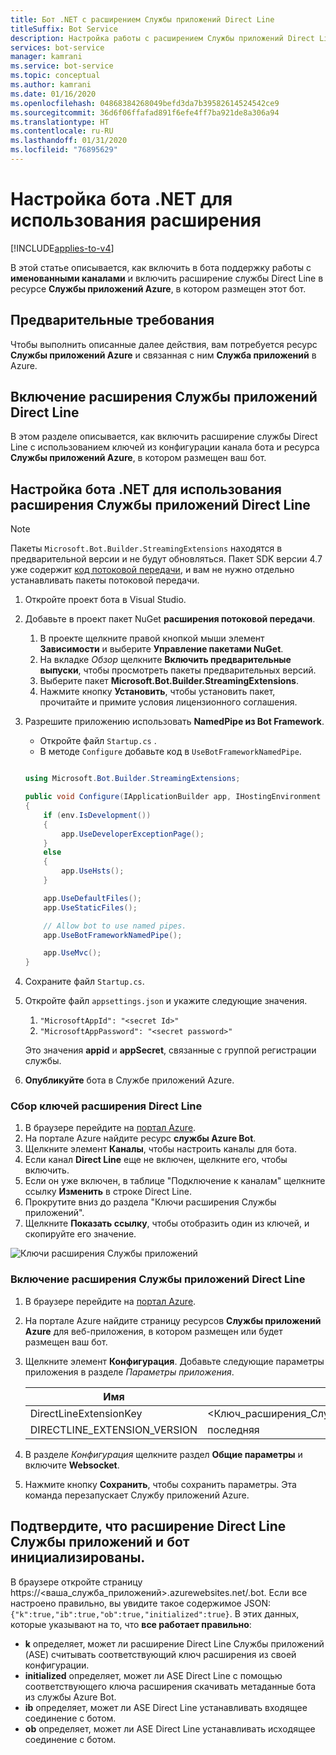 ```yaml
---
title: Бот .NET с расширением Службы приложений Direct Line
titleSuffix: Bot Service
description: Настройка работы с расширением Службы приложений Direct Line в боте .NET
services: bot-service
manager: kamrani
ms.service: bot-service
ms.topic: conceptual
ms.author: kamrani
ms.date: 01/16/2020
ms.openlocfilehash: 04868384268049befd3da7b39582614524542ce9
ms.sourcegitcommit: 36d6f06ffafad891f6efe4ff7ba921de8a306a94
ms.translationtype: HT
ms.contentlocale: ru-RU
ms.lasthandoff: 01/31/2020
ms.locfileid: "76895629"
---
```

# <a name="configure-net-bot-for-extension"></a>Настройка бота .NET для использования расширения

[!INCLUDE[applies-to-v4](includes/applies-to.md)]

В этой статье описывается, как включить в бота поддержку работы с **именованными каналами** и включить расширение службы Direct Line в ресурсе **Службы приложений Azure**, в котором размещен этот бот.  

## <a name="prerequisites"></a>Предварительные требования

Чтобы выполнить описанные далее действия, вам потребуется ресурс **Службы приложений Azure** и связанная с ним **Служба приложений** в Azure.

## <a name="enable-direct-line-app-service-extension"></a>Включение расширения Службы приложений Direct Line

В этом разделе описывается, как включить расширение службы Direct Line с использованием ключей из конфигурации канала бота и ресурса **Службы приложений Azure**, в котором размещен ваш бот.

## <a name="update-net-bot-to-use-direct-line-app-service-extension"></a>Настройка бота .NET для использования расширения Службы приложений Direct Line

> [!NOTE]
> Пакеты `Microsoft.Bot.Builder.StreamingExtensions` находятся в предварительной версии и не будут обновляться. Пакет SDK версии 4.7 уже содержит [код потоковой передачи](https://github.com/microsoft/botbuilder-dotnet/tree/master/libraries/Microsoft.Bot.Builder/Streaming), и вам не нужно отдельно устанавливать пакеты потоковой передачи.

1. Откройте проект бота в Visual Studio.
2. Добавьте в проект пакет NuGet **расширения потоковой передачи**.
    1. В проекте щелкните правой кнопкой мыши элемент **Зависимости** и выберите **Управление пакетами NuGet**.
    2. На вкладке *Обзор* щелкните **Включить предварительные выпуски**, чтобы просмотреть пакеты предварительных версий.
    3. Выберите пакет **Microsoft.Bot.Builder.StreamingExtensions**.
    4. Нажмите кнопку **Установить**, чтобы установить пакет, прочитайте и примите условия лицензионного соглашения.
3. Разрешите приложению использовать **NamedPipe из Bot Framework**.
    - Откройте файл `Startup.cs` .
    - В методе ``Configure`` добавьте код в ``UseBotFrameworkNamedPipe``.

    ```csharp

    using Microsoft.Bot.Builder.StreamingExtensions;

    public void Configure(IApplicationBuilder app, IHostingEnvironment env)
    {
        if (env.IsDevelopment())
        {
            app.UseDeveloperExceptionPage();
        }
        else
        {
            app.UseHsts();
        }

        app.UseDefaultFiles();
        app.UseStaticFiles();

        // Allow bot to use named pipes.
        app.UseBotFrameworkNamedPipe();

        app.UseMvc();
    }
    ```

4. Сохраните файл `Startup.cs`.
5. Откройте файл `appsettings.json` и укажите следующие значения.
    1. `"MicrosoftAppId": "<secret Id>"`
    2. `"MicrosoftAppPassword": "<secret password>"`

    Это значения **appid** и **appSecret**, связанные с группой регистрации службы.

6. **Опубликуйте** бота в Службе приложений Azure.

### <a name="gather-your-direct-line-extension-keys"></a>Сбор ключей расширения Direct Line

1. В браузере перейдите на [портал Azure](https://portal.azure.com/).
1. На портале Azure найдите ресурс **службы Azure Bot**.
1. Щелкните элемент **Каналы**, чтобы настроить каналы для бота.
1. Если канал **Direct Line** еще не включен, щелкните его, чтобы включить.
1. Если он уже включен, в таблице "Подключение к каналам" щелкните ссылку **Изменить** в строке Direct Line.
1. Прокрутите вниз до раздела "Ключи расширения Службы приложений".
1. Щелкните **Показать ссылку**, чтобы отобразить один из ключей, и скопируйте его значение.

![Ключи расширения Службы приложений](./media/channels/direct-line-extension-extension-keys.png)

### <a name="enable-the-direct-line-app-service-extension"></a>Включение расширения Службы приложений Direct Line

1. В браузере перейдите на [портал Azure](https://portal.azure.com/).
1. На портале Azure найдите страницу ресурсов **Службы приложений Azure** для веб-приложения, в котором размещен или будет размещен ваш бот.
1. Щелкните элемент **Конфигурация**. Добавьте следующие параметры приложения в разделе *Параметры приложения*.

    |Имя|Значение|
    |---|---|
    |DirectLineExtensionKey|<Ключ_расширения_Службы_приложений_из_раздела_1>|
    |DIRECTLINE_EXTENSION_VERSION|последняя|

1. В разделе *Конфигурация* щелкните раздел **Общие параметры** и включите **Websocket**.
1. Нажмите кнопку **Сохранить**, чтобы сохранить параметры. Эта команда перезапускает Службу приложений Azure.

## <a name="confirm-direct-line-app-extension-and-the-bot-are-initialized"></a>Подтвердите, что расширение Direct Line Службы приложений и бот инициализированы.

В браузере откройте страницу https://<ваша_служба_приложений>.azurewebsites.net/.bot. Если все настроено правильно, вы увидите такое содержимое JSON: `{"k":true,"ib":true,"ob":true,"initialized":true}`. В этих данных, которые указывают на то, что **все работает правильно**:

- **k** определяет, может ли расширение Direct Line Службы приложений (ASE) считывать соответствующий ключ расширения из своей конфигурации. 
- **initialized** определяет, может ли ASE Direct Line с помощью соответствующего ключа расширения скачивать метаданные бота из службы Azure Bot.
- **ib** определяет, может ли ASE Direct Line устанавливать входящее соединение с ботом.
- **ob** определяет, может ли ASE Direct Line устанавливать исходящее соединение с ботом.
